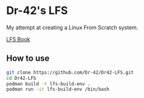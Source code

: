 # Dr-42's LFS

My attempt at creating a Linux From Scratch system.

[LFS Book](http://www.linuxfromscratch.org/lfs/view/stable/)

## How to use

```sh
git clone https://github.com/Dr-42/Dr42-LFS.git
cd Dr42-LFS
podman build -t lfs-build-env .
podman run -it lfs-build-env /bin/bash
```
